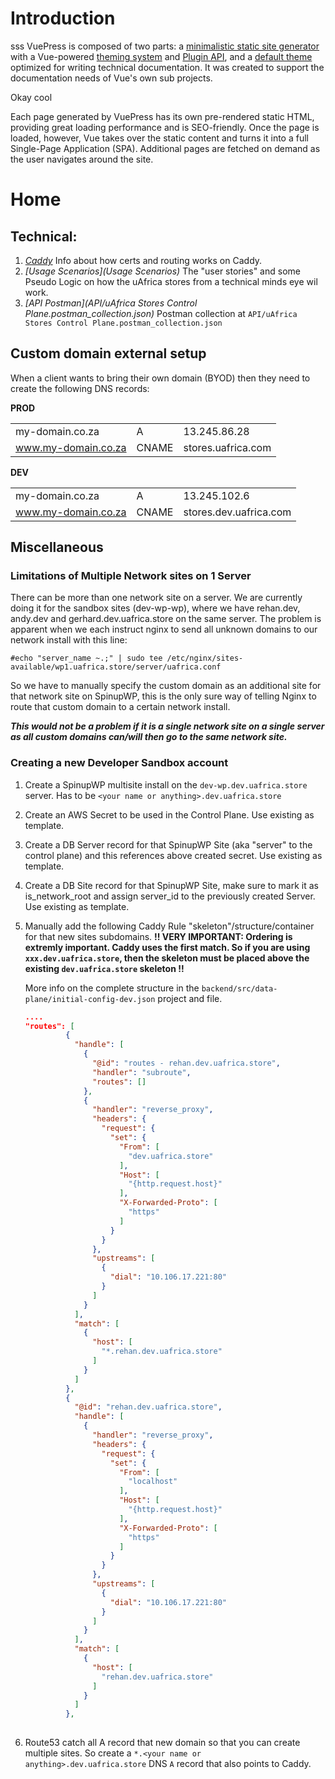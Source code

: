 # Introduction
sss
VuePress is composed of two parts: a [minimalistic static site generator](https://github.com/vuejs/vuepress/tree/master/packages/%40vuepress/core) with a Vue-powered [theming system](https://v1.vuepress.vuejs.org/theme/) and [Plugin API](https://v1.vuepress.vuejs.org/plugin/), and a [default theme](https://v1.vuepress.vuejs.org/theme/default-theme-config.html) optimized for writing technical documentation. It was created to support the documentation needs of Vue's own sub projects.

Okay cool

Each page generated by VuePress has its own pre-rendered static HTML, providing great loading performance and is SEO-friendly. Once the page is loaded, however, Vue takes over the static content and turns it into a full Single-Page Application (SPA). Additional pages are fetched on demand as the user navigates around the site.


# Home

## Technical:

1. *[Caddy](Caddy)* Info about how certs and routing works on Caddy.
2. *[Usage Scenarios](Usage Scenarios)* The "user stories" and some Pseudo Logic on how the uAfrica stores from a
   technical minds eye wil work.
3. *[API Postman](API/uAfrica Stores Control Plane.postman_collection.json)* Postman collection at `API/uAfrica Stores Control Plane.postman_collection.json`

## Custom domain external setup

When a client wants to bring their own domain (BYOD) then they need to create the following DNS records:

**PROD**

|             |             |                |
| ----------- | ----------- | -------------- |
| my-domain.co.za | A | 13.245.86.28 |
| www.my-domain.co.za | CNAME | stores.uafrica.com |

**DEV**

|             |             |                |
| ----------- | ----------- | -------------- |
| my-domain.co.za | A | 13.245.102.6 |
| www.my-domain.co.za | CNAME | stores.dev.uafrica.com

## Miscellaneous

### Limitations of Multiple Network sites on 1 Server

There can be more than one network site on a server. We are currently doing it for the sandbox sites (dev-wp-wp), where
we have rehan.dev, andy.dev and gerhard.dev.uafrica.store on the same server. The problem is apparent when we each
instruct nginx to send all unknown domains to our network install with this line:

```
#echo "server_name ~.;" | sudo tee /etc/nginx/sites-available/wp1.uafrica.store/server/uafrica.conf 
```

So we have to manually specify the custom domain as an additional site for that network site on SpinupWP, this is the only
sure way of telling Nginx to route that custom domain to a certain network install.

***This would not be a problem if it is a single network site on a single server as all custom domains can/will then go to
the same network site.***

### Creating a new Developer Sandbox account

1. Create a SpinupWP multisite install on the `dev-wp.dev.uafrica.store` server.
   Has to be `<your name or anything>.dev.uafrica.store`
1. Create an AWS Secret to be used in the Control Plane. Use existing as template.
1. Create a DB Server record for that SpinupWP Site (aka "server" to the control plane) and this references above created
   secret. Use existing as template.
1. Create a DB Site record for that SpinupWP Site, make sure to mark it as is_network_root and assign server_id to the
   previously created Server. Use existing as template.
1. Manually add the following Caddy Rule "skeleton"/structure/container for that new sites subdomains.
   **!! VERY IMPORTANT: Ordering is extremly important. Caddy uses the first match. So if you are using
   `xxx.dev.uafrica.store`, then the skeleton must be placed above the existing `dev.uafrica.store` skeleton !!**

   More info on the complete structure in the `backend/src/data-plane/initial-config-dev.json` project and file.

   ```json 
   ....
   "routes": [
            {
              "handle": [
                {
                  "@id": "routes - rehan.dev.uafrica.store",
                  "handler": "subroute",
                  "routes": []
                },
                {
                  "handler": "reverse_proxy",
                  "headers": {
                    "request": {
                      "set": {
                        "From": [
                          "dev.uafrica.store"
                        ],
                        "Host": [
                          "{http.request.host}"
                        ],
                        "X-Forwarded-Proto": [
                          "https"
                        ]
                      }
                    }
                  },
                  "upstreams": [
                    {
                      "dial": "10.106.17.221:80"
                    }
                  ]
                }
              ],
              "match": [
                {
                  "host": [
                    "*.rehan.dev.uafrica.store"
                  ]
                }
              ]
            },
            {
              "@id": "rehan.dev.uafrica.store",
              "handle": [
                {
                  "handler": "reverse_proxy",
                  "headers": {
                    "request": {
                      "set": {
                        "From": [
                          "localhost"
                        ],
                        "Host": [
                          "{http.request.host}"
                        ],
                        "X-Forwarded-Proto": [
                          "https"
                        ]
                      }
                    }
                  },
                  "upstreams": [
                    {
                      "dial": "10.106.17.221:80"
                    }
                  ]
                }
              ],
              "match": [
                {
                  "host": [
                    "rehan.dev.uafrica.store"
                  ]
                }
              ]
            },
            
   ```

1. Route53 catch all A record that new domain so that you can create multiple sites. So create a
   `*.<your name or anything>.dev.uafrica.store` DNS `A` record that also points to Caddy.
